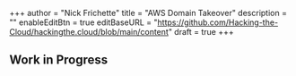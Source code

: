 +++
author = "Nick Frichette"
title = "AWS Domain Takeover"
description = ""
enableEditBtn = true
editBaseURL = "https://github.com/Hacking-the-Cloud/hackingthe.cloud/blob/main/content"
draft = true
+++
## Work in Progress